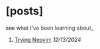 # [posts]
<p>see what I've been learning about<the-blinker rate='1000'>_</the-blinker></p>

1. [Trying Neovim](/post/trying-neovim) *12/13/2024*